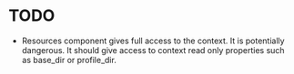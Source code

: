 TODO
====
* Resources component gives full access to the context. It is potentially
  dangerous. It should give access to context read only properties such as
  base_dir or profile_dir.

